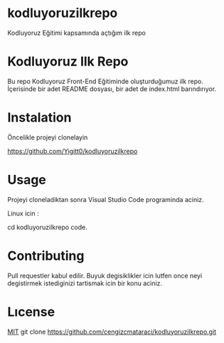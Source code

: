 # kodluyoruzilkrepo
Kodluyoruz Eğitimi kapsamında açtığım ilk repo
# Kodluyoruz Ilk Repo
Bu repo Kodluyoruz Front-End Eğitiminde oluşturduğumuz ilk repo. İçerisinde bir adet README dosyası, bir adet de index.html barındırıyor.
# Instalation
Öncelikle projeyi clonelayin

https://github.com/Yigitt0/kodluyoruzilkrepo

# Usage
Projeyi cloneladiktan sonra Visual Studio Code programinda aciniz.

Linux icin :

cd kodluyoruzilkrepo 
code.

# Contributing 
Pull requestler kabul edilir. Buyuk degisiklikler icin lutfen once neyi degistirmek istediginizi tartismak icin bir konu aciniz.

# Lıcense 
[MIT](https://github.com/Yigitt0/kodluyoruzilkrepo/blob/main/LICENSE)
git clone https://github.com/cengizcmataraci/kodluyoruzilkrepo.git
